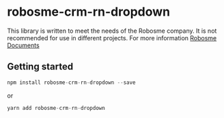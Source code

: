 # robosme-crm-rn-dropdown
This library is written to meet the needs of the Robosme company. It is not recommended for use in different projects. For more information [Robosme Documents](https://robosme.com)

## Getting started
```js
npm install robosme-crm-rn-dropdown --save
```
or

```js
yarn add robosme-crm-rn-dropdown
```